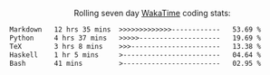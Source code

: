 <p align="center">Rolling seven day <a href="https://wakatime.com/@syrkis"/>WakaTime</a> coding stats:</p>
<!--START_SECTION:waka-->

```txt
Markdown   12 hrs 35 mins  >>>>>>>>>>>>>------------   53.69 %
Python     4 hrs 37 mins   >>>>>--------------------   19.69 %
TeX        3 hrs 8 mins    >>>----------------------   13.38 %
Haskell    1 hr 5 mins     >------------------------   04.64 %
Bash       41 mins         >------------------------   02.95 %
```

<!--END_SECTION:waka-->

